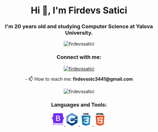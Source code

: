 <h1 align="center">Hi 👋, I'm Firdevs Satici</h1>
<h3 align="center">I'm 20 years old and studying Computer Science at Yalova University.</h3>

<p align="center"> <img src="https://komarev.com/ghpvc/?username=firdevssatici&label=Profile%20views&color=0e75b6&style=flat" alt="firdevssatici" /> </p>
<h3 align="center">Connect with me:</h3>
<p align="center">
<a href="https://linkedin.com/in/firdevssatici" target="blank"><img align="center" src="https://raw.githubusercontent.com/rahuldkjain/github-profile-readme-generator/master/src/images/icons/Social/linked-in-alt.svg" alt="firdevssatici" height="30" width="40" /></a>
</p>

<p align="center">- 📫 How to reach me: <b>firdevsstc3441@gmail.com</b></p>
<p align="center"><img align="center" src="https://github-readme-stats.vercel.app/api/top-langs?username=firdevssatici&show_icons=true&locale=en&layout=compact" alt="firdevssatici" /></p>

<h3 align="center">Languages and Tools:</h3>
<p align="center">  <a href="https://getbootstrap.com" target="_blank" rel="noreferrer"> <img src="https://raw.githubusercontent.com/devicons/devicon/master/icons/bootstrap/bootstrap-plain-wordmark.svg" alt="bootstrap" width="40" height="40"/> </a> <a href="https://www.w3schools.com/cpp/" target="_blank" rel="noreferrer"> <img src="https://raw.githubusercontent.com/devicons/devicon/master/icons/cplusplus/cplusplus-original.svg" alt="cplusplus" width="40" height="40"/> </a> <a href="https://www.w3schools.com/css/" target="_blank" rel="noreferrer"> <img src="https://raw.githubusercontent.com/devicons/devicon/master/icons/css3/css3-original-wordmark.svg" alt="css3" width="40" height="40"/>  <a href="https://www.w3.org/html/" target="_blank" rel="noreferrer"> <img src="https://raw.githubusercontent.com/devicons/devicon/master/icons/html5/html5-original-wordmark.svg" alt="html5" width="40" height="40"/> </a></p>



